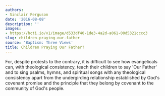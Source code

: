 ```yaml
---
authors:
- Sinclair Ferguson
date: '2016-08-08'
description: ''
images:
- https://hcti.io/v1/image/d533df40-1de3-4a2d-a061-00d5321cccc3
slug: children-praying-our-father
source: 'Baptism: Three Views'
title: Children Praying Our Father?
---
```


For, despite protests to the contrary, it is difficult to see how evangelicals can, with theological consistency, teach their children to say 'Our Father' and to sing psalms, hymns, and spiritual songs with any theological consistency apart from the undergirding relationship established by God's covenant promise and the principle that they belong by covenant to the community of God's people.